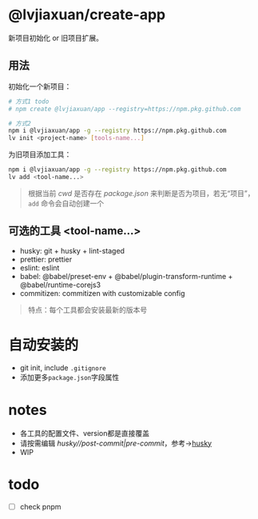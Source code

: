 # @lvjiaxuan/create-app

新项目初始化 or 旧项目扩展。

## 用法

初始化一个新项目：
```bash
# 方式1 todo
# npm create @lvjiaxuan/app --registry=https://npm.pkg.github.com

# 方式2
npm i @lvjiaxuan/app -g --registry https://npm.pkg.github.com
lv init <project-name> [tools-name...]
```

为旧项目添加工具：
```bash
npm i @lvjiaxuan/app -g --registry https://npm.pkg.github.com
lv add <tool-name...>
```

> 根据当前 *cwd* 是否存在 *package.json* 来判断是否为项目，若无“项目”，`add` 命令会自动创建一个

## 可选的工具 <tool-name...>

- husky: git + husky + lint-staged
- prettier: prettier
- eslint: eslint
- babel: @babel/preset-env + @babel/plugin-transform-runtime + @babel/runtime-corejs3
- commitizen: commitizen with customizable config

> 特点：每个工具都会安装最新的版本号

# 自动安装的

- git init, include `.gitignore`
- 添加更多`package.json`字段属性

# notes

- 各工具的配置文件、version都是直接覆盖
- 请按需编辑 *_husky/_/post-commit|pre-commit*，参考→[husky](https://typicode.github.io/husky/#/?id=create-a-hook)
- WIP

# todo

- [ ] check pnpm